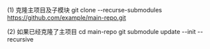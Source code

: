 (1) 克隆主项目及子模块
git clone --recurse-submodules https://github.com/example/main-repo.git

(2) 如果已经克隆了主项目
cd main-repo
git submodule update --init --recursive